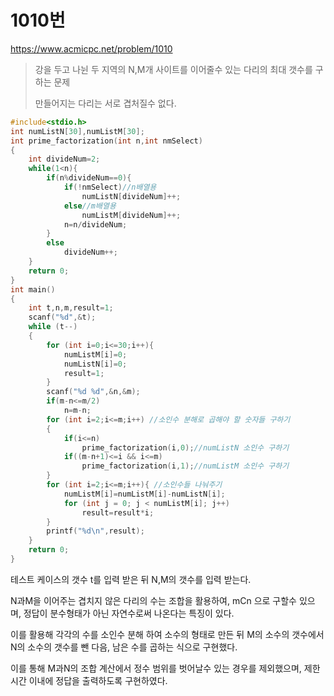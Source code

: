 # 1010번

https://www.acmicpc.net/problem/1010

>강을 두고 나뉜 두 지역의 N,M개 사이트를 이어줄수 있는 다리의 최대 갯수를 구하는 문제
>
>  만들어지는 다리는 서로 겹처질수 없다.

```c
#include<stdio.h>
int numListN[30],numListM[30];
int prime_factorization(int n,int nmSelect)
{
    int divideNum=2;
    while(1<n){
        if(n%divideNum==0){
            if(!nmSelect)//n배열용
                numListN[divideNum]++;
            else//m배열용
                numListM[divideNum]++;
            n=n/divideNum;
        }
        else
            divideNum++;
    }
    return 0;
}
int main()
{
    int t,n,m,result=1;
    scanf("%d",&t);
    while (t--)
    {
        for (int i=0;i<=30;i++){
            numListM[i]=0;
            numListN[i]=0;
            result=1;
        }
        scanf("%d %d",&n,&m);
        if(m-n<=m/2)
            n=m-n;
        for (int i=2;i<=m;i++) //소인수 분해로 곱해야 할 숫자들 구하기
        {
            if(i<=n)
                prime_factorization(i,0);//numListN 소인수 구하기
            if((m-n+1)<=i && i<=m)
                prime_factorization(i,1);//numListM 소인수 구하기
        }
        for (int i=2;i<=m;i++){ //소인수들 나눠주기
            numListM[i]=numListM[i]-numListN[i];
            for (int j = 0; j < numListM[i]; j++)
                result=result*i;
        }
        printf("%d\n",result);
    }
    return 0;
}
```
테스트 케이스의 갯수 t를 입력 받은 뒤 N,M의 갯수를 입력 받는다.

N과M을 이어주는 겹치지 않은 다리의 수는 조합을 활용하여, mCn 으로 구할수 있으며, 정답이 분수형태가 아닌 자연수로써 나온다는 특징이 있다.

이를 활용해 각각의 수를 소인수 분해 하여 소수의 형태로 만든 뒤 M의 소수의 갯수에서 N의 소수의 갯수를 뺀 다음, 남은 수를 곱하는 식으로 구현했다.

이를 통해 M과N의 조합 계산에서 정수 범위를 벗어날수 있는 경우를 제외했으며, 제한 시간 이내에 정답을 출력하도록 구현하였다.